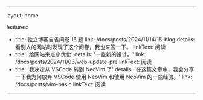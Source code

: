 ---

layout: home

features:
  - title: 独立博客自省问卷 15 题
    link: /docs/posts/2024/11/14/15-blog
    details: 看别人的网站时发现了这个问卷，我也来答一下。
    linkText: 阅读
  - title: '给网站来点小优化'
    details: '一些新的设计。'
    link: /docs/posts/2024/11/03/web-update-pre
    linkText: 阅读
  - title: '我决定从 VSCode 转到 NeoVim 了'
    details: '在这篇文章中，我会分享一下我为何放弃 VSCode 使用 NeoVim 和使用 NeoVim 的一些经验。'
    link: /docs/posts/vim-basic
    linkText: 阅读
---